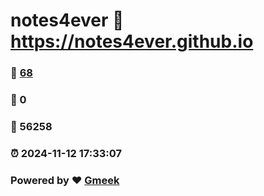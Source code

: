 # notes4ever :link: https://notes4ever.github.io 
### :page_facing_up: [68](https://notes4ever.github.io/tag.html) 
### :speech_balloon: 0 
### :hibiscus: 56258 
### :alarm_clock: 2024-11-12 17:33:07 
### Powered by :heart: [Gmeek](https://github.com/Meekdai/Gmeek)
